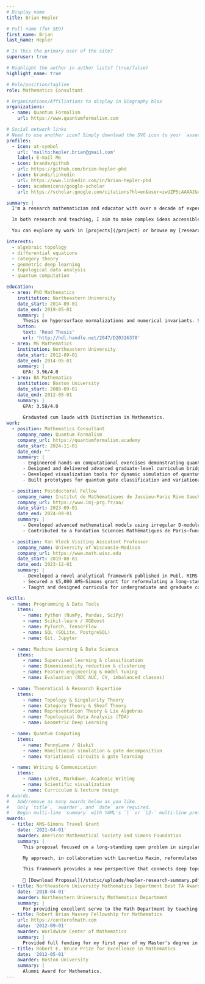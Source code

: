 ```yaml
---
# Display name
title: Brian Hepler

# Full name (for SEO)
first_name: Brian
last_name: Hepler

# Is this the primary user of the site?
superuser: true

# Highlight the author in author lists? (true/false)
highlight_name: true

# Role/position/tagline
role: Mathematics Consultant

# Organizations/Affiliations to display in Biography blox
organizations:
  - name: Quantum Formalism
    url: https://www.quantumformalism.com

# Social network links
# Need to use another icon? Simply download the SVG icon to your `assets/media/icons/` folder.
profiles:
  - icon: at-symbol
    url: 'mailto:hepler.brian@gmail.com'
    label: E-mail Me
  - icon: brands/github
    url: https://github.com/brian-hepler-phd
  - icon: brands/linkedin
    url: https://www.linkedin.com/in/brian-hepler-phd
  - icon: academicons/google-scholar
    url: https://scholar.google.com/citations?hl=en&user=zwUZP5cAAAAJ&view_op=list_works&gmla=ANZ5fUPG26R_JguFNVrGNnPSReETtAMPURzqitxObdGZcu3YUwGY-1zdxAZz7uL0OUwe8azSlFraz_VV5STLmTM9

summary: |
  I'm a research mathematician and educator with over a decade of experience bridging abstract mathematics and applied computation. My background is in category theory, geometry, and singularity theory, and I’ve recently focused on translating these tools into the worlds of quantum computing, machine learning, and topological data analysis.

  In both research and teaching, I aim to make complex ideas accessible and useful — whether by designing clean mathematical infrastructure, writing interpretable code, or building hands-on tools for students and researchers.

  You can explore my work in [projects](/project) or browse my [research publications](/publication).

interests:
  - algebraic topology
  - differential equations
  - category theory
  - geometric deep learning
  - topological data analysis
  - quantum computation

education:
  - area: PhD Mathematics
    institution: Northeastern University
    date_start: 2014-09-01
    date_end: 2019-05-01
    summary: |
      Thesis on hypersurface normalizations and numerical invariants. Supervised by [David B. Massey](https://en.wikipedia.org/wiki/David_B._Massey). 
    button:
      text: 'Read Thesis'
      url: 'http://hdl.handle.net/2047/D20316378'
  - area: MS Mathematics
    institution: Northeastern University
    date_start: 2012-09-01
    date_end: 2014-05-01
    summary: |
      GPA: 3.96/4.0
  - area: BA Mathematics
    institution: Boston University
    date_start: 2008-09-01
    date_end: 2012-05-01
    summary: |
      GPA: 3.58/4.0
      
      Graduated cum laude with Distinction in Mathematics.
work:
  - position: Mathematics Consultant
    company_name: Quantum Formalism
    company_url: https://quantumformalism.academy
    date_start: 2024-11-01
    date_end: ""
    summary: |
      - Engineered hands-on computational exercises demonstrating quantum and classical ML concepts using Python notebooks, Scikit-learn, PyTorch, PennyLane, and SciPy.
      - Designed and delivered advanced graduate-level curriculum bridging Lie Theory with practical Quantum Computing and Machine Learning applications (Course: [Lie Groups with Applications](https://quantumformalism.academy/lie-groups-with-applications)).
      - Developed visualization tools for dynamic simulation of quantum systems using Matplotlib and ipywidgets (e.g., Hamiltonian evolution, SU(4) decomposition, and error quantification).
      - Built prototypes for quantum gate classification and variational circuit optimization leveraging gradient-based learning.

  - position: Postdoctoral Fellow
    company_name: Institut de Mathématiques de Jussieu–Paris Rive Gauche (IMJ-PRG)
    company_url: https://www.imj-prg.fr/aa/
    date_start: 2023-09-01
    date_end: 2024-09-01
    summary: |
      - Developed advanced mathematical models using irregular D-modules, condensed mathematics, and ind-sheaves to study singularities and asymptotic behavior in complex analytic spaces.
      - Contributed to a Fondation Sciences Mathématiques de Paris–funded project under the supervision of François Loeser.

  - position: Van Vleck Visiting Assistant Professor
    company_name: University of Wisconsin–Madison
    company_url: https://www.math.wisc.edu
    date_start: 2019-08-01
    date_end: 2023-12-01
    summary: |
      - Developed a novel analytical framework published in Publ. RIMS Kyoto Univ., advancing theory of complex systems with irregular structure.
      - Secured a $5,000 AMS–Simons grant for reformulating a long-standing mathematical problem using a topological-analytic approach.
      - Taught and designed curricula for undergraduate and graduate courses, with strong student evaluations and mentoring across levels.

skills:
  - name: Programming & Data Tools
    items:
      - name: Python (NumPy, Pandas, SciPy)
      - name: Scikit-learn / XGBoost
      - name: PyTorch, TensorFlow
      - name: SQL (SQLite, PostgreSQL)
      - name: Git, Jupyter

  - name: Machine Learning & Data Science
    items:
      - name: Supervised learning & classification
      - name: Dimensionality reduction & clustering
      - name: Feature engineering & model tuning
      - name: Evaluation (ROC AUC, CV, imbalanced classes)

  - name: Theoretical & Research Expertise
    items:
      - name: Topology & Singularity Theory
      - name: Category Theory & Sheaf Theory
      - name: Representation Theory & Lie Algebras
      - name: Topological Data Analysis (TDA)
      - name: Geometric Deep Learning

  - name: Quantum Computing
    items:
      - name: PennyLane / Qiskit
      - name: Hamiltonian simulation & gate decomposition
      - name: Variational circuits & gate learning

  - name: Writing & Communication
    items:
      - name: LaTeX, Markdown, Academic Writing
      - name: Scientific visualization
      - name: Curriculum & lecture design
# Awards.
#   Add/remove as many awards below as you like.
#   Only `title`, `awarder`, and `date` are required.
#   Begin multi-line `summary` with YAML's `|` or `|2-` multi-line prefix and indent 2 spaces below.
awards:
  - title: AMS–Simons Travel Grant
    date: '2021-04-01'
    awarder: American Mathematical Society and Simons Foundation
    summary: |
      This proposal focused on a long-standing open problem in singularity theory known as Lê’s Conjecture, which concerns the equisingularity of complex analytic surfaces with one-dimensional singular loci.

      My approach, in collaboration with Laurentiu Maxim, reformulates this conjecture using the theory of mixed Hodge modules and perverse sheaves. Building on my earlier work on non-isolated singularities, we reinterpret the vanishing cycles complex φ_f[−1] ℚ_ℂ³[3] as a central object and reduce Lê’s Conjecture to a statement about the purity and semi-simplicity of its non-unipotent part as a mixed Hodge module.

      This framework provides a new perspective that connects deep topological properties of singularities to their analytic structure, with the potential to resolve a conjecture that has remained open for nearly 40 years.
      
      📄 [Download Proposal](/static/uploads/hepler-research-summary.pdf)
  - title: Northeastern University Mathematics Department Best TA Award
    date: '2018-04-01'
    awarder: Northeastern University Mathematics Department
    summary: |
      For providing excellent serve to the Math Department by teaching a wide range of courses as Instructor of Record, includig MATH 1213, 1231, 1251, and 1342, and for receiving very good student evaluations in these courses. 
  - title: Robert Brian Massey Fellowship for Mathematics
    url: https://centerofmath.com
    date: '2012-09-01'
    awarder: Worldwide Center of Mathematics
    summary: |
      Provided full funding for my first year of my Master's degree in Mathematics at Northeastern University.
  - title: Robert E. Bruce Prize for Excellence in Mathematics
    date: '2012-05-01'
    awarder: Boston University
    summary: |
      Alumni Award for Mathematics. 
---
```

